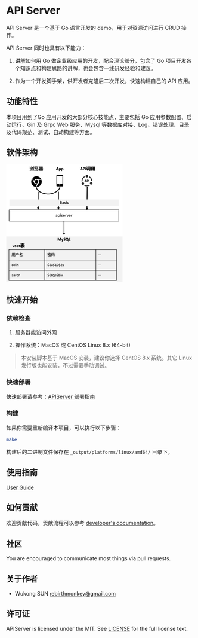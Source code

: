 # API Server

API Server 是一个基于 Go 语言开发的 demo，用于对资源访问进行 CRUD 操作。

API Server 同时也具有以下能力：

1. 讲解如何用 Go 做企业级应用的开发，配合理论部分，包含了 Go 项目开发各个知识点和构建思路的讲解，也会包含一线研发经验和建议。

2. 作为一个开发脚手架，供开发者克隆后二次开发，快速构建自己的 API 应用。

## 功能特性

本项目用到了Go 应用开发的大部分核心技能点，主要包括 Go 应用参数配置、启动运行、Gin    及 Grpc Web 服务、Mysql 等数据库对接、Log、错误处理、目录及代码规范、测试、自动构建等方面。

## 软件架构

<img src="docs/images/image-20220827180807512.png" alt="image-20220827180807512" style="zoom: 50%;" />

## 快速开始

### 依赖检查

1. 服务器能访问外网

2. 操作系统：MacOS 或 CentOS Linux 8.x (64-bit)

> 本安装脚本基于 MacOS 安装，建议你选择 CentOS 8.x 系统。其它 Linux 发行版也能安装，不过需要手动调试。

### 快速部署

快速部署请参考：[APIServer 部署指南](docs/guide/installation/README.md)

### 构建

如果你需要重新编译本项目，可以执行以下步骤：

```bash
make
```

构建后的二进制文件保存在 `_output/platforms/linux/amd64/` 目录下。

## 使用指南

[User Guide](docs/guide/README.md)

## 如何贡献

欢迎贡献代码，贡献流程可以参考 [developer's documentation](docs/devel/development.md)。

## 社区

You are encouraged to communicate most things via pull requests.

## 关于作者

- Wukong SUN <rebirthmonkey@gmail.com>

## 许可证

APIServer is licensed under the MIT. See [LICENSE](LICENSE) for the full license text.

